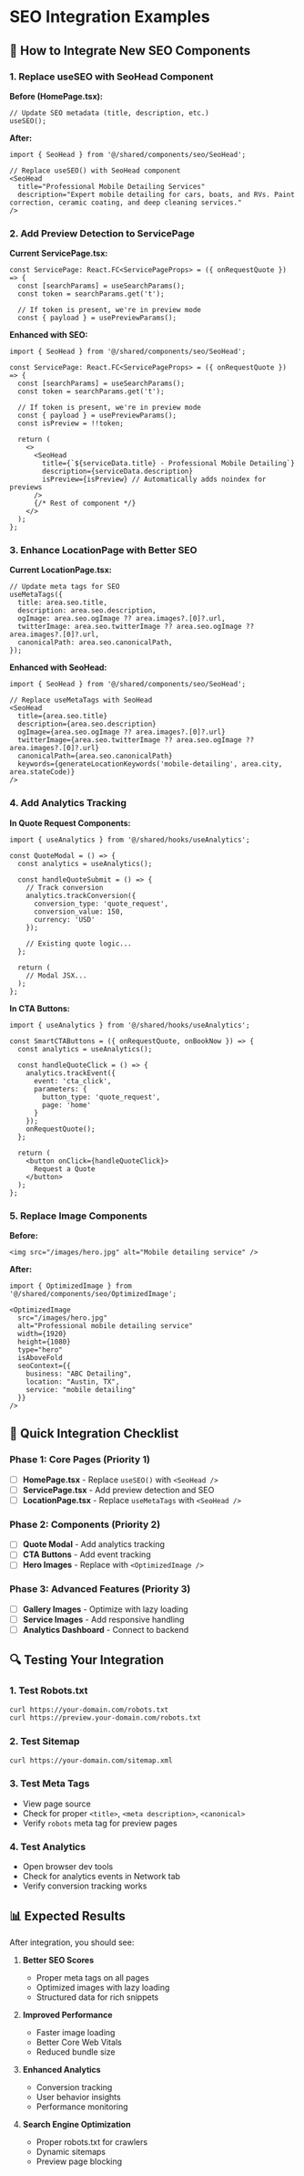 # SEO Integration Examples

## 🔧 How to Integrate New SEO Components

### 1. Replace useSEO with SeoHead Component

**Before (HomePage.tsx):**
```tsx
// Update SEO metadata (title, description, etc.)
useSEO();
```

**After:**
```tsx
import { SeoHead } from '@/shared/components/seo/SeoHead';

// Replace useSEO() with SeoHead component
<SeoHead 
  title="Professional Mobile Detailing Services"
  description="Expert mobile detailing for cars, boats, and RVs. Paint correction, ceramic coating, and deep cleaning services."
/>
```

### 2. Add Preview Detection to ServicePage

**Current ServicePage.tsx:**
```tsx
const ServicePage: React.FC<ServicePageProps> = ({ onRequestQuote }) => {
  const [searchParams] = useSearchParams();
  const token = searchParams.get('t');
  
  // If token is present, we're in preview mode
  const { payload } = usePreviewParams();
```

**Enhanced with SEO:**
```tsx
import { SeoHead } from '@/shared/components/seo/SeoHead';

const ServicePage: React.FC<ServicePageProps> = ({ onRequestQuote }) => {
  const [searchParams] = useSearchParams();
  const token = searchParams.get('t');
  
  // If token is present, we're in preview mode
  const { payload } = usePreviewParams();
  const isPreview = !!token;

  return (
    <>
      <SeoHead 
        title={`${serviceData.title} - Professional Mobile Detailing`}
        description={serviceData.description}
        isPreview={isPreview} // Automatically adds noindex for previews
      />
      {/* Rest of component */}
    </>
  );
};
```

### 3. Enhance LocationPage with Better SEO

**Current LocationPage.tsx:**
```tsx
// Update meta tags for SEO
useMetaTags({
  title: area.seo.title,
  description: area.seo.description,
  ogImage: area.seo.ogImage ?? area.images?.[0]?.url,
  twitterImage: area.seo.twitterImage ?? area.seo.ogImage ?? area.images?.[0]?.url,
  canonicalPath: area.seo.canonicalPath,
});
```

**Enhanced with SeoHead:**
```tsx
import { SeoHead } from '@/shared/components/seo/SeoHead';

// Replace useMetaTags with SeoHead
<SeoHead
  title={area.seo.title}
  description={area.seo.description}
  ogImage={area.seo.ogImage ?? area.images?.[0]?.url}
  twitterImage={area.seo.twitterImage ?? area.seo.ogImage ?? area.images?.[0]?.url}
  canonicalPath={area.seo.canonicalPath}
  keywords={generateLocationKeywords('mobile-detailing', area.city, area.stateCode)}
/>
```

### 4. Add Analytics Tracking

**In Quote Request Components:**
```tsx
import { useAnalytics } from '@/shared/hooks/useAnalytics';

const QuoteModal = () => {
  const analytics = useAnalytics();

  const handleQuoteSubmit = () => {
    // Track conversion
    analytics.trackConversion({
      conversion_type: 'quote_request',
      conversion_value: 150,
      currency: 'USD'
    });
    
    // Existing quote logic...
  };

  return (
    // Modal JSX...
  );
};
```

**In CTA Buttons:**
```tsx
import { useAnalytics } from '@/shared/hooks/useAnalytics';

const SmartCTAButtons = ({ onRequestQuote, onBookNow }) => {
  const analytics = useAnalytics();

  const handleQuoteClick = () => {
    analytics.trackEvent({
      event: 'cta_click',
      parameters: { 
        button_type: 'quote_request',
        page: 'home'
      }
    });
    onRequestQuote();
  };

  return (
    <button onClick={handleQuoteClick}>
      Request a Quote
    </button>
  );
};
```

### 5. Replace Image Components

**Before:**
```tsx
<img src="/images/hero.jpg" alt="Mobile detailing service" />
```

**After:**
```tsx
import { OptimizedImage } from '@/shared/components/seo/OptimizedImage';

<OptimizedImage
  src="/images/hero.jpg"
  alt="Professional mobile detailing service"
  width={1920}
  height={1080}
  type="hero"
  isAboveFold
  seoContext={{ 
    business: "ABC Detailing", 
    location: "Austin, TX",
    service: "mobile detailing"
  }}
/>
```

## 🚀 Quick Integration Checklist

### Phase 1: Core Pages (Priority 1)
- [ ] **HomePage.tsx** - Replace `useSEO()` with `<SeoHead />`
- [ ] **ServicePage.tsx** - Add preview detection and SEO
- [ ] **LocationPage.tsx** - Replace `useMetaTags` with `<SeoHead />`

### Phase 2: Components (Priority 2)
- [ ] **Quote Modal** - Add analytics tracking
- [ ] **CTA Buttons** - Add event tracking
- [ ] **Hero Images** - Replace with `<OptimizedImage />`

### Phase 3: Advanced Features (Priority 3)
- [ ] **Gallery Images** - Optimize with lazy loading
- [ ] **Service Images** - Add responsive handling
- [ ] **Analytics Dashboard** - Connect to backend

## 🔍 Testing Your Integration

### 1. Test Robots.txt
```bash
curl https://your-domain.com/robots.txt
curl https://preview.your-domain.com/robots.txt
```

### 2. Test Sitemap
```bash
curl https://your-domain.com/sitemap.xml
```

### 3. Test Meta Tags
- View page source
- Check for proper `<title>`, `<meta description>`, `<canonical>`
- Verify `robots` meta tag for preview pages

### 4. Test Analytics
- Open browser dev tools
- Check for analytics events in Network tab
- Verify conversion tracking works

## 📊 Expected Results

After integration, you should see:

1. **Better SEO Scores**
   - Proper meta tags on all pages
   - Optimized images with lazy loading
   - Structured data for rich snippets

2. **Improved Performance**
   - Faster image loading
   - Better Core Web Vitals
   - Reduced bundle size

3. **Enhanced Analytics**
   - Conversion tracking
   - User behavior insights
   - Performance monitoring

4. **Search Engine Optimization**
   - Proper robots.txt for crawlers
   - Dynamic sitemaps
   - Preview page blocking
